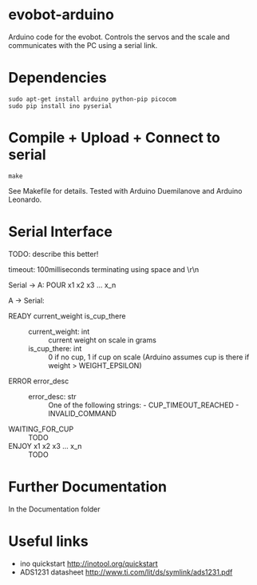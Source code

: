 evobot-arduino
==============
Arduino code for the evobot.
Controls the servos and the scale and communicates with the PC using a serial link.

Dependencies
============
	sudo apt-get install arduino python-pip picocom
	sudo pip install ino pyserial

Compile + Upload + Connect to serial
====================================
	make

See Makefile for details. Tested with Arduino Duemilanove and Arduino Leonardo.

Serial Interface
=====================
TODO: describe this better!

timeout: 100milliseconds
terminating using space and \r\n

Serial -> A:
    POUR x1 x2 x3 ... x_n

A -> Serial:
<dl>
    <dt>READY current_weight is_cup_there</dt>
    <dd>
        <dl>
    		<dt>current_weight: int</dt>
    		<dd>current weight on scale in grams</dd>
        	<dt>is_cup_there: int</dt>
        	<dd>0 if no cup, 1 if cup on scale (Arduino assumes cup is there if weight > WEIGHT_EPSILON)</dd>
        </dl>
</dd>
    <dt>ERROR error_desc</dt>
    <dd>
    	<dl>
    		<dt>error_desc: str</dt>
            <dd>
One of the following strings:
 - CUP_TIMEOUT_REACHED
 - INVALID_COMMAND
            </dd>
        </dl>
    </dd>
    <dt>WAITING_FOR_CUP</dt>
    <dd>TODO</dd>
    <dt>ENJOY x1 x2 x3 ... x_n</dt>
    <dd>TODO</dd>
</dl>

Further Documentation
=====================
In the Documentation folder


Useful links
============
* ino quickstart http://inotool.org/quickstart
* ADS1231 datasheet http://www.ti.com/lit/ds/symlink/ads1231.pdf
